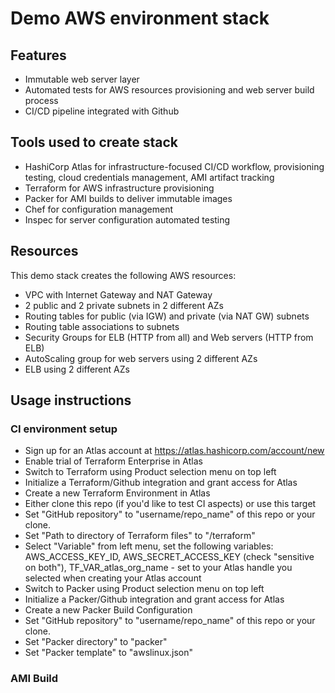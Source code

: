 # Demo AWS environment stack

## Features

- Immutable web server layer
- Automated tests for AWS resources provisioning and web server build process
- CI/CD pipeline integrated with Github

## Tools used to create stack

- HashiCorp Atlas for infrastructure-focused CI/CD workflow, provisioning testing, cloud credentials management, AMI artifact tracking
- Terraform for AWS infrastructure provisioning
- Packer for AMI builds to deliver immutable images
- Chef for configuration management
- Inspec for server configuration automated testing

## Resources

This demo stack creates the following AWS resources:
- VPC with Internet Gateway and NAT Gateway
- 2 public and 2 private subnets in 2 different AZs
- Routing tables for public (via IGW) and private (via NAT GW) subnets
- Routing table associations to subnets
- Security Groups for ELB (HTTP from all) and Web servers (HTTP from ELB)
- AutoScaling group for web servers using 2 different AZs
- ELB using 2 different AZs

## Usage instructions

### CI environment setup

- Sign up for an Atlas account at https://atlas.hashicorp.com/account/new
- Enable trial of Terraform Enterprise in Atlas
- Switch to Terraform using Product selection menu on top left
- Initialize a Terraform/Github integration and grant access for Atlas
- Create a new Terraform Environment in Atlas
- Either clone this repo (if you'd like to test CI aspects) or use this target
- Set "GitHub repository" to "username/repo_name" of this repo or your clone.
- Set "Path to directory of Terraform files" to "/terraform"
- Select "Variable" from left menu, set the following variables: AWS_ACCESS_KEY_ID, AWS_SECRET_ACCESS_KEY (check "sensitive on both"), TF_VAR_atlas_org_name - set to your Atlas handle you selected when creating your Atlas account
- Switch to Packer using Product selection menu on top left
- Initialize a Packer/Github integration and grant access for Atlas
- Create a new Packer Build Configuration
- Set "GitHub repository" to "username/repo_name" of this repo or your clone.
- Set "Packer directory" to "packer"
- Set "Packer template" to "awslinux.json"


### AMI Build
